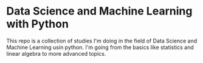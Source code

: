 # Data Science and Machine Learning with Python

This repo is a collection of studies I'm doing in the field of Data Science and Machine Learning usin python. I'm going from the basics like statistics and linear algebra to more advanced topics.
